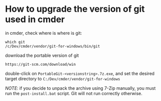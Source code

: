 # How to upgrade the version of git used in cmder

in cmder, check where is where is git:
```
which git
/c/Dev/cmder/vendor/git-for-windows/bin/git
```

download the portable version of git
```
https://git-scm.com/download/win
```

double-click on `PortableGit-<versionstring>.7z.exe`, and set the desired target directory to `C:/Dev/cmder/vendor/git-for-windows`

*NOTE*: if you decide to unpack the archive using 7-Zip manually, you must
run the `post-install.bat` script. Git will not run correctly
otherwise.
